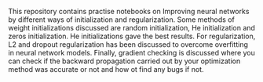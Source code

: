 This repository contains practise notebooks on Improving neural networks by different ways of initialization and regularization. Some methods of weight initializations discussed are random initialization, He initialization and zeros initialization. He initializations gave the best results. 
For regularization, L2 and dropout regularization has been discussed to overcome overfitting in neural network models.
Finally, gradient checking is discussed where you can check if the backward propagation carried out by your optimization method was accurate or not and how ot find any bugs if not.
